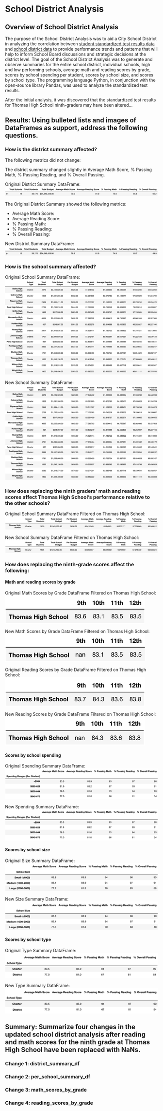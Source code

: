 # School District Analysis

## Overview of School District Analysis
The purpose of the School District Analysis was to aid a City School District in analyzing the correlation between [student standardized test results data](https://github.com/fobordo/School_District_Analysis/blob/219964e5017a6b436c84949b13cd9051c158bb38/Resources/students_complete.csv) and [school district data](https://github.com/fobordo/School_District_Analysis/blob/219964e5017a6b436c84949b13cd9051c158bb38/Resources/schools_complete.csv) to provide performance trends and patterns that will help to inform School Board discussions and strategic decisions at the district level. The goal of the School District Analysis was to generate and observe summaries for the entire school district, individual schools, high and low performing schools, average math and reading scores by grade, scores by school spending per student, scores by school size, and scores by school type. The programming language Python, in conjunction with the open-source library Pandas, was used to analyze the standardized test results.

After the initial analysis, it was discovered that the standardized test results for Thomas High School ninth-graders may have been altered...

## Results: Using bulleted lists and images of DataFrames as support, address the following questions.

### How is the district summary affected?

The following metrics did not change:

The district summary changed slightly in Average Math Score, % Passing Math, % Passing Reading, and % Overall Passing.

Original District Summary DataFrame:\
![district_summary_df_original](/README_Images/district_summary_df_original.png)

The Original District Summary showed the following metrics:
  * Average Math Score:
  * Average Reading Score:
  * % Passing Math:
  * % Passing Reading:
  * % Overall Passing:

New District Summary DataFrame:\
![district_summary_df_new](/README_Images/district_summary_df_new.png)

### How is the school summary affected?

Original School Summary DataFrame:\
![per_school_summary_df_original](/README_Images/per_school_summary_df_original.png)

New School Summary DataFrame:\
![per_school_summary_df_new](/README_Images/per_school_summary_df_new.png)

### How does replacing the ninth graders’ math and reading scores affect Thomas High School’s performance relative to the other schools?

Original School Summary DataFrame Filtered on Thomas High School:\
![per_school_summary_df_ths_original](/README_Images/per_school_summary_df_ths_original.png)

New School Summary DataFrame Filtered on Thomas High School:\
![per_school_summary_df_ths_new](/README_Images/per_school_summary_df_ths_new.png)

### How does replacing the ninth-grade scores affect the following:
#### Math and reading scores by grade

Original Math Scores by Grade DataFrame Filtered on Thomas High School:\
![math_scores_by_grade_ths_original](/README_Images/math_scores_by_grade_ths_original.png)

New Math Scores by Grade DataFrame Filtered on Thomas High School:\
![math_scores_by_grade_ths_new](/README_Images/math_scores_by_grade_ths_new.png)

Original Reading Scores by Grade DataFrame Filtered on Thomas High School:\
![reading_scores_by_grade_ths_original](/README_Images/reading_scores_by_grade_ths_original.png)

New Reading Scores by Grade DataFrame Filtered on Thomas High School:\
![reading_scores_by_grade_ths_new](/README_Images/reading_scores_by_grade_ths_new.png)

#### Scores by school spending

Original Spending Summary DataFrame:\
![spending_summary_df_original](/README_Images/spending_summary_df_original.png)

New Spending Summary DataFrame:\
![spending_summary_df_new](/README_Images/spending_summary_df_new.png)

#### Scores by school size

Original Size Summary DataFrame:\
![size_summary_df_original](/README_Images/size_summary_df_original.png)

New Size Summary DataFrame:\
![size_summary_df_new](/README_Images/size_summary_df_new.png)

#### Scores by school type

Original Type Summary DataFrame:\
![type_summary_df_original](/README_Images/type_summary_df_original.png)

New Type Summary DataFrame:\
![type_summary_df_new](/README_Images/type_summary_df_new.png)

## Summary: Summarize four changes in the updated school district analysis after reading and math scores for the ninth grade at Thomas High School have been replaced with NaNs.
### Change 1: district_summary_df
### Change 2: per_school_summary_df
### Change 3: math_scores_by_grade
### Change 4: reading_scores_by_grade
